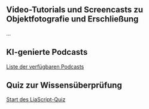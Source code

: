 ## Video-Tutorials und Screencasts zu Objektfotografie und Erschließung
...

## KI-genierte Podcasts
[Liste der verfügbaren Podcasts](https://github.com/digiKulTh/Lehr-Lern-Materialien/blob/main/Interaktives/KI-generierte%20Podcasts.md)

## Quiz zur Wissensüberprüfung
[Start des LiaScript-Quiz](https://liascript.github.io/course/?https://raw.githubusercontent.com/digiKulTh/Lehr-Lern-Materialien/refs/heads/main/Interaktives/Quiz_Kulturgutdigitalisierung.md)
